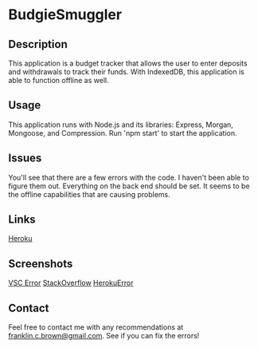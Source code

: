# BudgieSmuggler

## Description
This application is a budget tracker that allows the user to enter deposits and withdrawals to track their funds. With IndexedDB, this application is able to function offline as well.

## Usage
This application runs with Node.js and its libraries: Express, Morgan, Mongoose, and Compression. Run 'npm start' to start the application.

## Issues
You'll see that there are a few errors with the code. I haven't been able to figure them out. Everything on the back end should be set. It seems to be the offline capabilities that are causing problems.

## Links
[Heroku](https://mighty-castle-01544.herokuapp.com/)

## Screenshots
[VSC Error](./public/VSCError.png)
[StackOverflow](./public/StackOverflowError.jpg)
[HerokuError](./public/error.jpg)

## Contact
Feel free to contact me with any recommendations at franklin.c.brown@gmail.com. See if you can fix the errors!